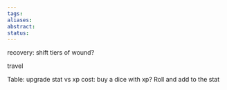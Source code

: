 ```yaml
---
tags: 
aliases: 
abstract: 
status:
---
```


recovery: shift tiers of wound?

travel

Table: upgrade stat vs xp cost: buy a dice with xp? Roll and add to the stat
